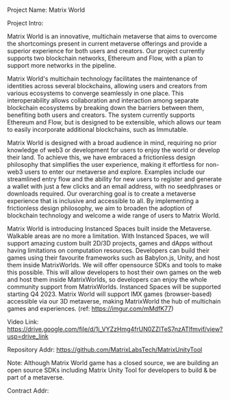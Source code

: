 Project Name: Matrix World

Project Intro:

Matrix World is an innovative, multichain metaverse that aims to overcome the shortcomings present in current metaverse offerings and provide a superior experience for both users and creators. Our project currently supports two blockchain networks, Ethereum and Flow, with a plan to support more networks in the pipeline.

Matrix World's multichain technology facilitates the maintenance of identities across several blockchains, allowing users and creators from various ecosystems to converge seamlessly in one place. This interoperability allows collaboration and interaction among separate blockchain ecosystems by breaking down the barriers between them, benefiting both users and creators. The system currently supports Ethereum and Flow, but is designed to be extensible, which allows our team to easily incorporate additional blockchains, such as Immutable. 

Matrix World is designed with a broad audience in mind, requiring no prior knowledge of web3 or development for users to enjoy the world or develop their land. To achieve this, we have embraced a frictionless design philosophy that simplifies the user experience, making it effortless for non-web3 users to enter our metaverse and explore. Examples include our streamlined entry flow and the ability for new users to register and generate a wallet with just a few clicks and an email address, with no seedphrases or downloads required. Our overarching goal is to create a metaverse experience that is inclusive and accessible to all. By implementing a frictionless design philosophy, we aim to broaden the adoption of blockchain technology and welcome a wide range of users to Matrix World.

Matrix World is introducing Instanced Spaces built inside the Metaverse. Walkable areas are no more a limitation. With Instanced Spaces, we will support amazing custom built 2D/3D projects, games and dApps without having limitations on computation resources. Developers can build their games using their favourite frameworks such as Babylon.js, Unity, and host them inside MatrixWorlds. We will offer opensource SDKs and tools to make this possible. This will allow developers to host their own games on the web and host them inside MatrixWorlds, so developers can enjoy the whole community support from MatrixWorlds. Instanced Spaces will be supported starting Q4 2023. Matrix World will support IMX games (browser-based) accessible via our 3D metaverse, making MatrixWorld the hub of multichain games and experiences. (ref: https://imgur.com/mMdfK77)

Video Link: 
https://drive.google.com/file/d/1j_VYZzHmg4frUN0ZZITeS7nzATlfmvif/view?usp=drive_link

Repository Addr:
https://github.com/MatrixLabsTech/MatrixUnityTool

Note: Although Matrix World game has a closed source, we are building an open source SDKs including Matrix Unity Tool for developers to build & be part of a metaverse.

Contract Addr:	
	
